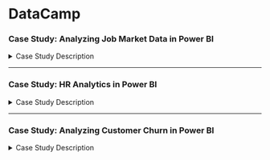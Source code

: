 # DataCamp

### Case Study: Analyzing Job Market Data in Power BI

<details>
<summary> Case Study Description </summary>
<br>
 
 In this Power BI case study, you’ll explore a real-world job posting dataset to uncover insights for a fictional recruitment company called DataSearch. Using what you’ve learned from previous courses, you’ll use Power Query to investigate and clean the data to find out what skills are most in-demand for data scientists, data analysts, and data engineers. You’ll then use DAX to build insightful visualizations of your findings. Finally, you’ll bring it all together using everything Power BI has to offer to create a business dashboard so that you can answer questions for the DataSearch team.

</details>

----

### Case Study: HR Analytics in Power BI

<details>
<summary> Case Study Description </summary>
<br>

In this Power BI case study, you will be exploring a dataset for a fictitious software company called Atlas Labs. This course focuses on helping you import, analyze and visualize Human Resources data in Power BI. Building on your existing knowledge of the platform, you'll learn how to effectively work with Power BI using example data. You’ll carry out exploratory data analysis and will use DAX to help build powerful visualizations. You’ll finish your analysis by diving deeper into attrition and what factors impact attrition. This analysis will help the organization determine what action they will need to take to retain more employees. We’ll finalize the case study by making design changes to our report that provides a clean, branded design.
  
</details>

----

### Case Study: Analyzing Customer Churn in Power BI

<details>
<summary> Case Study Description </summary>
<br>

Are you ready to apply your Power BI skills to a real-world dataset? For subscription-based businesses, reducing customer churn is a top priority. In this Power BI case study, you'll investigate a dataset from an example telecom company called Databel and analyze their churn rates. Analyzing churn doesn’t just mean knowing what the churn rate is: it’s also about figuring out why customers are churning at the rate they are, and how to reduce churn. You'll answer these questions by creating measures and calculated columns, while simultaneously creating eye-catching report pages.
 
</details>




